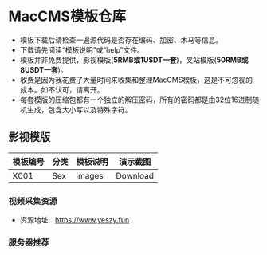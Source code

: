 # MacCMS模板仓库
- 模板下载后请检查一遍源代码是否存在编码、加密、木马等信息。
- 下载请先阅读“模板说明”或“help”文件。
- 模板并非免费提供，影视模版(**5RMB或1USDT一套**)，叉站模版(**50RMB或8USDT一套**)。
- 收费是因为我花费了大量时间来收集和整理MacCMS模板，这是不可忽视的成本。如不认可，请离开。
- 每套模版的压缩包都有一个独立的解压密码，所有的密码都是由32位16进制随机生成，包含大小写以及特殊字符。

## 影视模版
|模板编号|分类|模板说明|演示截图|
|-|-|-|-|
|X001|Sex|images|Download|

### 视频采集资源
- 资源地址：https://www.yeszy.fun

### 服务器推荐
